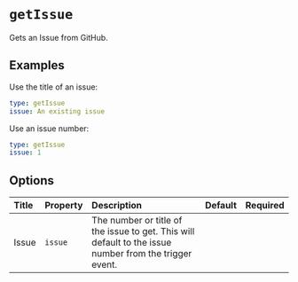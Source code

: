 # `getIssue`

Gets an Issue from GitHub.

## Examples

Use the title of an issue:

```yaml
type: getIssue
issue: An existing issue
```

Use an issue number:

```yaml
type: getIssue
issue: 1
```

## Options

| Title | Property | Description | Default | Required |
| :---- | :--- | :---------- | :------ | :------- |
| Issue | `issue` | The number or title of the issue to get. This will default to the issue number from the trigger event. |  |  |

